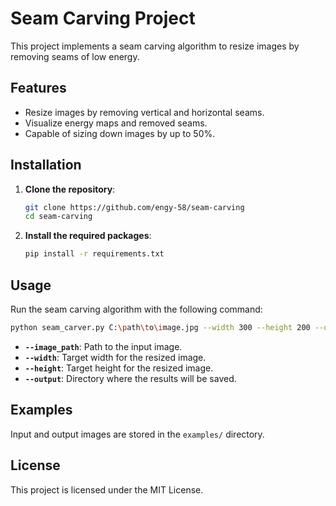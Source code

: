 # Seam Carving Project

This project implements a seam carving algorithm to resize images by removing seams of low energy.

## Features

- Resize images by removing vertical and horizontal seams.
- Visualize energy maps and removed seams.
- Capable of sizing down images by up to 50%.

## Installation

1. **Clone the repository**:
   ```bash
   git clone https://github.com/engy-58/seam-carving
   cd seam-carving
   ```

2. **Install the required packages**:
   ```bash
   pip install -r requirements.txt
   ```

## Usage

Run the seam carving algorithm with the following command:

```bash
python seam_carver.py C:\path\to\image.jpg --width 300 --height 200 --output examples/output
```

- **`--image_path`**: Path to the input image.
- **`--width`**: Target width for the resized image.
- **`--height`**: Target height for the resized image.
- **`--output`**: Directory where the results will be saved.

## Examples

Input and output images are stored in the `examples/` directory.

## License

This project is licensed under the MIT License.